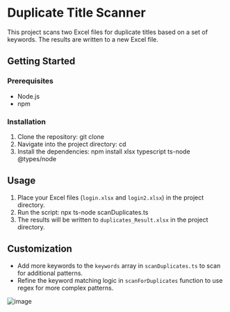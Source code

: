 # Duplicate Title Scanner

This project scans two Excel files for duplicate titles based on a set of keywords. The results are written to a new Excel file.

## Getting Started

### Prerequisites

- Node.js
- npm

### Installation

1. Clone the repository: 
git clone
2. Navigate into the project directory: 
cd
3. Install the dependencies: 
npm install xlsx typescript ts-node @types/node

## Usage

1. Place your Excel files (`login.xlsx` and `login2.xlsx`) in the project directory.
2. Run the script:
npx ts-node scanDuplicates.ts
3. The results will be written to `duplicates_Result.xlsx` in the project directory.

## Customization

- Add more keywords to the `keywords` array in `scanDuplicates.ts` to scan for additional patterns.
- Refine the keyword matching logic in `scanForDuplicates` function to use regex for more complex patterns.

![image](https://github.com/San-aoun/https---github.com-San-aoun-Scan-duplicate-test-case/assets/39735390/c6ca7d94-a50d-48ef-bfd0-f966a145b99f)

